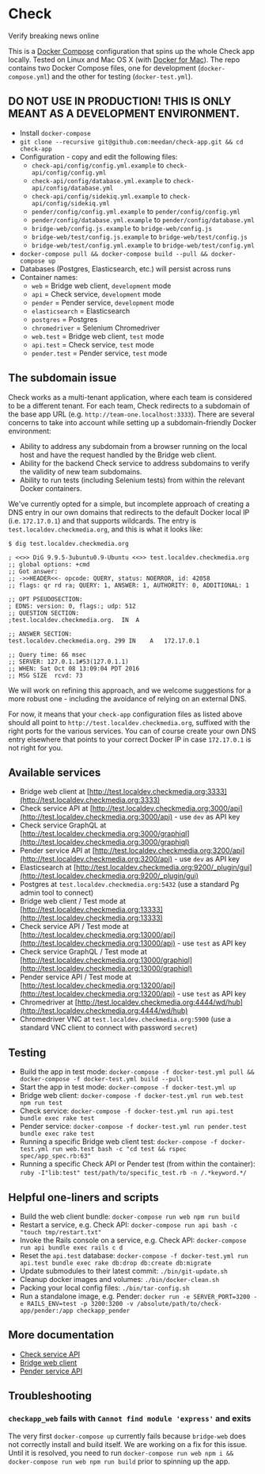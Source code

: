 # Check

Verify breaking news online

This is a [Docker Compose](https://docs.docker.com/compose/) configuration that spins up the whole Check app locally. Tested on Linux and Mac OS X (with [Docker for Mac](https://www.docker.com/products/docker#/mac)). The repo contains two Docker Compose files, one for development (`docker-compose.yml`) and the other for testing (`docker-test.yml`).

## DO NOT USE IN PRODUCTION! THIS IS ONLY MEANT AS A DEVELOPMENT ENVIRONMENT.

- Install `docker-compose`
- `git clone --recursive git@github.com:meedan/check-app.git && cd check-app`
- Configuration - copy and edit the following files:
  - `check-api/config/config.yml.example` to `check-api/config/config.yml`
  - `check-api/config/database.yml.example` to `check-api/config/database.yml`
  - `check-api/config/sidekiq.yml.example` to `check-api/config/sidekiq.yml`
  - `pender/config/config.yml.example` to `pender/config/config.yml`
  - `pender/config/database.yml.example` to `pender/config/database.yml`
  - `bridge-web/config.js.example` to `bridge-web/config.js`
  - `bridge-web/test/config.js.example` to `bridge-web/test/config.js`
  - `bridge-web/test/config.yml.example` to `bridge-web/test/config.yml`
- `docker-compose pull && docker-compose build --pull && docker-compose up`
- Databases (Postgres, Elasticsearch, etc.) will persist across runs
- Container names:
  - `web` = Bridge web client, `development` mode
  - `api` = Check service, `development` mode
  - `pender` = Pender service, `development` mode
  - `elasticsearch` = Elasticsearch
  - `postgres` = Postgres
  - `chromedriver` = Selenium Chromedriver
  - `web.test` = Bridge web client, `test` mode
  - `api.test` = Check service, `test` mode
  - `pender.test` = Pender service, `test` mode

## The subdomain issue

Check works as a multi-tenant application, where each team is considered to be a different tenant.
For each team, Check redirects to a subdomain of the base app URL (e.g. `http://team-one.localhost:3333`).
There are several concerns to take into account while setting up a subdomain-friendly Docker environment:

- Ability to address any subdomain from a browser running on the local host and have the request handled by the Bridge web client.
- Ability for the backend Check service to address subdomains to verify the validity of new team subdomains.
- Ability to run tests (including Selenium tests) from within the relevant Docker containers.

We've currently opted for a simple, but incomplete approach of creating a DNS entry in our own domains that redirects to the default
Docker local IP (i.e. `172.17.0.1`) and that supports wildcards. The entry is `test.localdev.checkmedia.org`, and this is what it looks like:

```
$ dig test.localdev.checkmedia.org

; <<>> DiG 9.9.5-3ubuntu0.9-Ubuntu <<>> test.localdev.checkmedia.org
;; global options: +cmd
;; Got answer:
;; ->>HEADER<<- opcode: QUERY, status: NOERROR, id: 42058
;; flags: qr rd ra; QUERY: 1, ANSWER: 1, AUTHORITY: 0, ADDITIONAL: 1

;; OPT PSEUDOSECTION:
; EDNS: version: 0, flags:; udp: 512
;; QUESTION SECTION:
;test.localdev.checkmedia.org.	IN	A

;; ANSWER SECTION:
test.localdev.checkmedia.org. 299 IN	A	172.17.0.1

;; Query time: 66 msec
;; SERVER: 127.0.1.1#53(127.0.1.1)
;; WHEN: Sat Oct 08 13:09:04 PDT 2016
;; MSG SIZE  rcvd: 73
```

We will work on refining this approach, and we welcome suggestions for a more robust one - including the avoidance of relying on an external DNS.

For now, it means that your `check-app` configuration files as listed above should all point to `http://test.localdev.checkmedia.org`,
suffixed with the right ports for the various services. You can of course create your own DNS entry elsewhere that points to your correct Docker IP in case `172.17.0.1` is not right for you.

## Available services

- Bridge web client at [http://test.localdev.checkmedia.org:3333](http://test.localdev.checkmedia.org:3333)
- Check service API at [http://test.localdev.checkmedia.org:3000/api](http://test.localdev.checkmedia.org:3000/api) - use `dev` as API key
- Check service GraphQL at [http://test.localdev.checkmedia.org:3000/graphiql](http://test.localdev.checkmedia.org:3000/graphiql)
- Pender service API at [http://test.localdev.checkmedia.org:3200/api](http://test.localdev.checkmedia.org:3200/api) - use `dev` as API key
- Elasticsearch at [http://test.localdev.checkmedia.org:9200/_plugin/gui](http://test.localdev.checkmedia.org:9200/_plugin/gui)
- Postgres at `test.localdev.checkmedia.org:5432` (use a standard Pg admin tool to connect)
- Bridge web client / Test mode at [http://test.localdev.checkmedia.org:13333](http://test.localdev.checkmedia.org:13333)
- Check service API / Test mode at [http://test.localdev.checkmedia.org:13000/api](http://test.localdev.checkmedia.org:13000/api) - use `test` as API key
- Check service GraphQL / Test mode at [http://test.localdev.checkmedia.org:13000/graphiql](http://test.localdev.checkmedia.org:13000/graphiql)
- Pender service API / Test mode at [http://test.localdev.checkmedia.org:13200/api](http://test.localdev.checkmedia.org:13200/api) - use `test` as API key
- Chromedriver at [http://test.localdev.checkmedia.org:4444/wd/hub](http://test.localdev.checkmedia.org:4444/wd/hub)
- Chromedriver VNC at `test.localdev.checkmedia.org:5900` (use a standard VNC client to connect with password `secret`)

## Testing

- Build the app in test mode: `docker-compose -f docker-test.yml pull && docker-compose -f docker-test.yml build --pull`
- Start the app in test mode: `docker-compose -f docker-test.yml up`
- Bridge web client: `docker-compose -f docker-test.yml run web.test npm run test`
- Check service: `docker-compose -f docker-test.yml run api.test bundle exec rake test`
- Pender service: `docker-compose -f docker-test.yml run pender.test bundle exec rake test`
- Running a specific Bridge web client test: `docker-compose -f docker-test.yml run web.test bash -c "cd test && rspec spec/app_spec.rb:63"`
- Running a specific Check API or Pender test (from within the container): `ruby -I"lib:test" test/path/to/specific_test.rb -n /.*keyword.*/`

## Helpful one-liners and scripts

- Build the web client bundle: `docker-compose run web npm run build`
- Restart a service, e.g. Check API: `docker-compose run api bash -c "touch tmp/restart.txt"`
- Invoke the Rails console on a service, e.g. Check API: `docker-compose run api bundle exec rails c d`
- Reset the `api.test` database: `docker-compose -f docker-test.yml run api.test bundle exec rake db:drop db:create db:migrate`
- Update submodules to their latest commit: `./bin/git-update.sh`
- Cleanup docker images and volumes: `./bin/docker-clean.sh`
- Packing your local config files: `./bin/tar-config.sh`
- Run a standalone image, e.g. Pender: `docker run -e SERVER_PORT=3200 -e RAILS_ENV=test -p 3200:3200 -v /absolute/path/to/check-app/pender:/app checkapp_pender`

## More documentation

- [Check service API](https://github.com/meedan/check-api)
- [Bridge web client](https://github.com/meedan/bridge-web)
- [Pender service API](https://github.com/meedan/pender)

## Troubleshooting

### `checkapp_web` fails with `Cannot find module 'express'` and exits
The very first `docker-compose up` currently fails because `bridge-web` does not correctly install and build itself. We are working on a fix for this issue. Until it is resolved, you need to run `docker-compose run web npm i && docker-compose run web npm run build` prior to spinning up the app.
